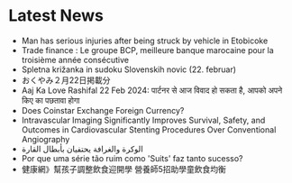# Latest News
-  Man has serious injuries after being struck by vehicle in Etobicoke
-  Trade finance : Le groupe BCP, meilleure banque marocaine pour la troisième année consécutive
-  Spletna križanka in sudoku Slovenskih novic (22. februar)
-  おくやみ２月22日掲載分
-  Aaj Ka Love Rashifal 22 Feb 2024: पार्टनर से आज विवाद हो सकता है, आपको अपने किए का पछतावा होगा
-  Does Coinstar Exchange Foreign Currency?
-  Intravascular Imaging Significantly Improves Survival, Safety, and Outcomes in Cardiovascular Stenting Procedures Over Conventional Angiography
-  الوكرة والغرافة يحتفيان بأبطال القارة
-  Por que uma série tão ruim como 'Suits' faz tanto sucesso?
-  健康網》幫孩子調整飲食迎開學 營養師5招助學童飲食均衡
